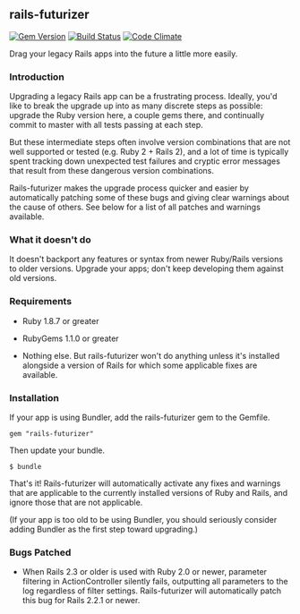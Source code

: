 ## rails-futurizer
[![Gem Version](https://badge.fury.io/rb/rails-futurizer.png)](http://badge.fury.io/rb/rails-futurizer)
[![Build Status](https://travis-ci.org/brianauton/rails-futurizer.png?branch=master)](https://travis-ci.org/brianauton/rails-futurizer)
[![Code Climate](https://codeclimate.com/github/brianauton/rails-futurizer.png)](https://codeclimate.com/github/brianauton/rails-futurizer)

Drag your legacy Rails apps into the future a little more easily.

### Introduction

Upgrading a legacy Rails app can be a frustrating process. Ideally,
you'd like to break the upgrade up into as many discrete steps as
possible: upgrade the Ruby version here, a couple gems there, and
continually commit to master with all tests passing at each step.

But these intermediate steps often involve version combinations that
are not well supported or tested (e.g. Ruby 2 + Rails 2), and a lot of
time is typically spent tracking down unexpected test failures and
cryptic error messages that result from these dangerous version
combinations.

Rails-futurizer makes the upgrade process quicker and easier by
automatically patching some of these bugs and giving clear warnings
about the cause of others. See below for a list of all patches and
warnings available.

### What it doesn't do

It doesn't backport any features or syntax from newer Ruby/Rails
versions to older versions. Upgrade your apps; don't keep developing
them against old versions.

### Requirements

  * Ruby 1.8.7 or greater

  * RubyGems 1.1.0 or greater

  * Nothing else. But rails-futurizer won't do anything unless
    it's installed alongside a version of Rails for which some
    applicable fixes are available.

### Installation

If your app is using Bundler, add the rails-futurizer gem to the
Gemfile.

    gem "rails-futurizer"

Then update your bundle.

    $ bundle

That's it! Rails-futurizer will automatically activate any fixes and
warnings that are applicable to the currently installed versions of
Ruby and Rails, and ignore those that are not applicable.

(If your app is too old to be using Bundler, you should seriously
consider adding Bundler as the first step toward upgrading.)

### Bugs Patched

  * When Rails 2.3 or older is used with Ruby 2.0 or newer, parameter
    filtering in ActionController silently fails, outputting all
    parameters to the log regardless of filter
    settings. Rails-futurizer will automatically patch this bug for
    Rails 2.2.1 or newer.
